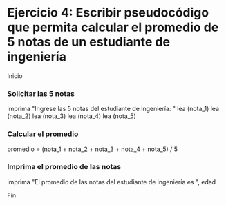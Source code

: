 
# Ejercicio 4: Escribir pseudocódigo que permita calcular el promedio de 5 notas de un estudiante de ingeniería

Inicio

### Solicitar las 5 notas
imprima "Ingrese las 5 notas del estudiante de ingeniería: "
lea (nota_1)
lea (nota_2)
lea (nota_3)
lea (nota_4)
lea (nota_5)

### Calcular el promedio
promedio = (nota_1 + nota_2 + nota_3 + nota_4 + nota_5) / 5

### Imprima el promedio de las notas
imprima "El promedio de las notas del estudiante de ingeniería es ", edad

Fin
